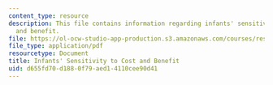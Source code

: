 ```yaml
---
content_type: resource
description: This file contains information regarding infants' sensitivity to cost
  and benefit.
file: https://ol-ocw-studio-app-production.s3.amazonaws.com/courses/res-9-003-brains-minds-and-machines-summer-course-summer-2015/d655fd70d1880f79aed14110cee90d41_MITRES_9_003SUM15_sem3_som.pdf
file_type: application/pdf
resourcetype: Document
title: Infants' Sensitivity to Cost and Benefit
uid: d655fd70-d188-0f79-aed1-4110cee90d41
---
```

